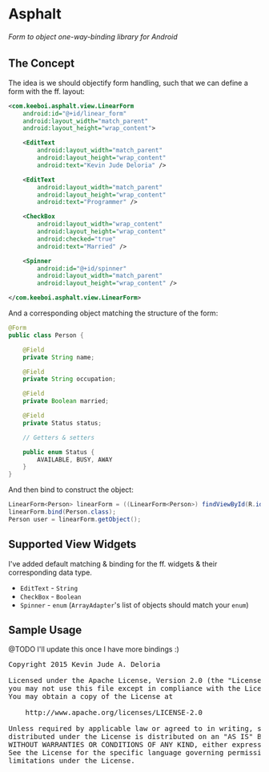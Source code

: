 # Asphalt
###### Form to object one-way-binding library for Android

## The Concept

The idea is we should objectify form handling, such that we can define a form with the ff. layout:

```xml
<com.keeboi.asphalt.view.LinearForm
    android:id="@+id/linear_form"
    android:layout_width="match_parent"
    android:layout_height="wrap_content">

    <EditText
        android:layout_width="match_parent"
        android:layout_height="wrap_content"
        android:text="Kevin Jude Deloria" />

    <EditText
        android:layout_width="match_parent"
        android:layout_height="wrap_content"
        android:text="Programmer" />

    <CheckBox
        android:layout_width="wrap_content"
        android:layout_height="wrap_content"
        android:checked="true"
        android:text="Married" />

    <Spinner
        android:id="@+id/spinner"
        android:layout_width="match_parent"
        android:layout_height="wrap_content" />

</com.keeboi.asphalt.view.LinearForm>
```

And a corresponding object matching the structure of the form:

```java
@Form
public class Person {

    @Field
    private String name;

    @Field
    private String occupation;

    @Field
    private Boolean married;

    @Field
    private Status status;

    // Getters & setters

    public enum Status {
        AVAILABLE, BUSY, AWAY
    }
}
```

And then bind to construct the object:

```java
LinearForm<Person> linearForm = ((LinearForm<Person>) findViewById(R.id.linear_form));
linearForm.bind(Person.class);
Person user = linearForm.getObject();
```

## Supported View Widgets

I've added default matching & binding for the ff. widgets & their corresponding data type.

* `EditText` - `String`
* `CheckBox` - `Boolean`
* `Spinner` - `enum` (`ArrayAdapter`'s list of objects should match your `enum`)

## Sample Usage

@TODO I'll update this once I have more bindings :)

<pre>
Copyright 2015 Kevin Jude A. Deloria

Licensed under the Apache License, Version 2.0 (the "License");
you may not use this file except in compliance with the License.
You may obtain a copy of the License at

    http://www.apache.org/licenses/LICENSE-2.0

Unless required by applicable law or agreed to in writing, software
distributed under the License is distributed on an "AS IS" BASIS,
WITHOUT WARRANTIES OR CONDITIONS OF ANY KIND, either express or implied.
See the License for the specific language governing permissions and
limitations under the License.
</pre>
